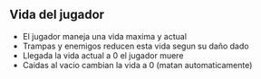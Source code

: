 ## Vida del jugador

- El jugador maneja una vida maxima y actual
- Trampas y enemigos reducen esta vida segun su daño dado
- Llegada la vida actual a 0 el jugador muere
- Caidas al vacio cambian la vida a 0 (matan automaticamente)
